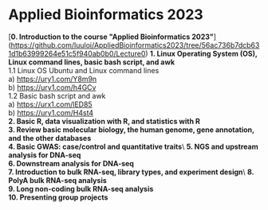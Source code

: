 # **Applied Bioinformatics 2023**
[**0. Introduction to the course "Applied Bioinformatics 2023"**] (https://github.com/luuloi/AppliedBioinformatics2023/tree/56ac736b7dcb631d1b63999264e51c5f940ab0b0/Lecture0)
**1. Linux Operating System (OS), Linux command lines, basic bash script, and awk** \
   1.1 Linux OS Ubuntu and Linux command lines \
   a) https://ury1.com/Y8m9n \
   b) https://ury1.com/h4GCv \
   1.2 Basic bash script and awk \
   a) https://urx1.com/lED85 \
   b) https://ury1.com/H4st4 \
**2. Basic R, data visualization with R, and statistics with R** \
**3. Review basic molecular biology, the human genome, gene annotation, and the other databases** \
**4. Basic GWAS: case/control and quantitative traits**\ 
**5. NGS and upstream analysis for DNA-seq**\
**6. Downstream analysis for DNA-seq**\
**7. Introduction to bulk RNA-seq, library types, and experiment design**\ 
**8. PolyA bulk RNA-seq analysis**\
**9. Long non-coding bulk RNA-seq analysis**\
**10. Presenting group projects**
